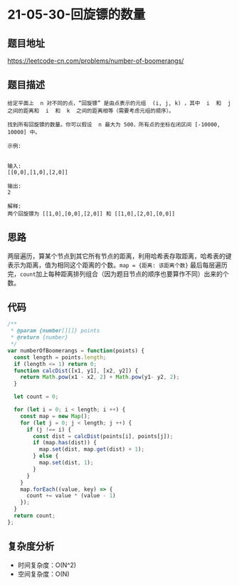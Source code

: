 # 21-05-30-回旋镖的数量

## 题目地址

<https://leetcode-cn.com/problems/number-of-boomerangs/>

## 题目描述

```
给定平面上  n 对不同的点，“回旋镖” 是由点表示的元组  (i, j, k) ，其中  i  和  j  之间的距离和  i  和  k  之间的距离相等（需要考虑元组的顺序）。

找到所有回旋镖的数量。你可以假设  n 最大为 500，所有点的坐标在闭区间 [-10000, 10000] 中。

示例:


输入:
[[0,0],[1,0],[2,0]]

输出:
2

解释:
两个回旋镖为 [[1,0],[0,0],[2,0]] 和 [[1,0],[2,0],[0,0]]
```

## 思路
两层遍历，算某个节点到其它所有节点的距离，利用哈希表存取距离，哈希表的键表示为距离，值为相同这个距离的个数。`map = {距离: 该距离个数}` 最后每层遍历完，`count`加上每种距离排列组合（因为题目节点的顺序也要算作不同）出来的个数。

## 代码
``` javascript
/**
 * @param {number[][]} points
 * @return {number}
 */
var numberOfBoomerangs = function(points) {
  const length = points.length;
  if (length <= 1) return 0;
  function calcDist([x1, y1], [x2, y2]) {
    return Math.pow(x1 - x2, 2) + Math.pow(y1- y2, 2);
  }

  let count = 0;

  for (let i = 0; i < length; i ++) {
    const map = new Map();
    for (let j = 0; j < length; j ++) {
      if (j !== i) {
        const dist = calcDist(points[i], points[j]);
        if (map.has(dist)) {
          map.set(dist, map.get(dist) + 1);
        } else {
          map.set(dist, 1);
        }
      }
    }
    map.forEach((value, key) => {
      count += value * (value - 1)
    });
  }
  return count;
};
```

## 复杂度分析
+ 时间复杂度：O(N^2)
+ 空间复杂度：O(N)